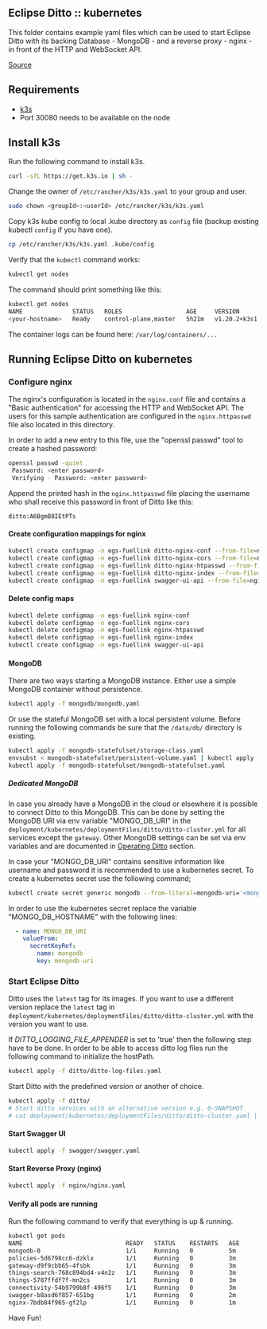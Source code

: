 ## Eclipse Ditto :: kubernetes 

This folder contains example yaml files which can be used to start Eclipse Ditto 
with its backing Database - MongoDB - and a reverse proxy - nginx - in front of the HTTP and WebSocket API.

[Source](https://github.com/eclipse-ditto/ditto/blob/master/deployment/kubernetes/README.md)

## Requirements

* [k3s](https://rancher.com/docs/k3s/latest/en/)
* Port 30080 needs to be available on the node

## Install k3s

Run the following command to install k3s. 
```bash
curl -sfL https://get.k3s.io | sh -
```

Change the owner of `/etc/rancher/k3s/k3s.yaml` to your group and user.
```bash
sudo chown <groupId>:<userId> /etc/rancher/k3s/k3s.yaml
```

Copy k3s kube config to local .kube directory as `config` file (backup existing kubectl `config` if you have one).
```bash
cp /etc/rancher/k3s/k3s.yaml .kube/config
```

Verify that the `kubectl` command works:
```bash
kubectl get nodes
```

The command should print something like this:
```bash
kubectl get nodes
NAME              STATUS   ROLES                  AGE     VERSION
<your-hostname>   Ready    control-plane,master   5h21m   v1.20.2+k3s1
```

The container logs can be found here: `/var/log/containers/...`

## Running Eclipse Ditto on kubernetes

### Configure nginx
The nginx's configuration is located in the `nginx.conf` file and contains a "Basic authentication"
for accessing the HTTP and WebSocket API. The users for this sample authentication are configured
in the `nginx.httpasswd` file also located in this directory.

In order to add a new entry to this file, use the "openssl passwd" tool to create a hashed password:
```bash
openssl passwd -quiet
 Password: <enter password>
 Verifying - Password: <enter password>
```

Append the printed hash in the `nginx.httpasswd` file placing the username who shall receive this
password in front of Ditto like this:
```
ditto:A6BgmB8IEtPTs
```

#### Create configuration mappings for nginx
```bash
kubectl create configmap -n egs-fuellink ditto-nginx-conf --from-file=nginx/nginx.conf
kubectl create configmap -n egs-fuellink ditto-nginx-cors --from-file=nginx/nginx-cors.conf
kubectl create configmap -n egs-fuellink ditto-nginx-htpasswd --from-file=nginx/nginx.htpasswd
kubectl create configmap -n egs-fuellink ditto-nginx-index --from-file=nginx/index.html
kubectl create configmap -n egs-fuellink swagger-ui-api --from-file=nginx/openapi
```

#### Delete config maps

```bash
kubectl delete configmap -n egs-fuellink nginx-conf
kubectl delete configmap -n egs-fuellink nginx-cors
kubectl delete configmap -n egs-fuellink nginx-htpasswd
kubectl delete configmap -n egs-fuellink nginx-index
kubectl create configmap -n egs-fuellink swagger-ui-api
```
#### MongoDB
There are two ways starting a MongoDB instance.
Either use a simple MongoDB container without persistence.
```bash
kubectl apply -f mongodb/mongodb.yaml
```

Or use the stateful MongoDB set with a local persistent volume.
Before running the following commands be sure that the `/data/db/` directory is existing.
```bash
kubectl apply -f mongodb-statefulset/storage-class.yaml
envsubst < mongodb-statefulset/persistent-volume.yaml | kubectl apply -f -
kubectl apply -f mongodb-statefulset/mongodb-statefulset.yaml
```

##### Dedicated MongoDB
In case you already have a MongoDB in the cloud or elsewhere it is possible to connect Ditto to this MongoDB. 
This can be done by setting the MongoDB URI via env variable "MONGO_DB_URI" in the 
`deployment/kubernetes/deploymentFiles/ditto/ditto-cluster.yml` for all services except the `gateway`.
Other MongoDB settings can be set via env variables and are documented in
[Operating Ditto](https://www.eclipse.dev/ditto/installation-operating.html) section.

In case your "MONGO_DB_URI" contains sensitive information like username and password it is recommended to use
a kubernetes secret. 
To create a kubernetes secret use the following command;
```bash
kubectl create secret generic mongodb --from-literal=mongodb-uri='<mongodb_uri>' 
```

In order to use the kubernetes secret replace the variable "MONGO_DB_HOSTNAME" with the following lines:
```yaml
  - name: MONGO_DB_URI    
    valueFrom:
      secretKeyRef:
        name: mongodb
        key: mongodb-uri
```

### Start Eclipse Ditto
Ditto uses the `latest` tag for its images. If you want to use a different version replace the `latest` tag in
`deployment/kubernetes/deploymentFiles/ditto/ditto-cluster.yml` with the version you want to use.

If _DITTO_LOGGING_FILE_APPENDER_ is set to 'true' then the following step have to be done.
In order to be able to access ditto log files run the following command to initialize the hostPath.
```bash
kubectl apply -f ditto/ditto-log-files.yaml
```

Start Ditto with the predefined version or another of choice.
```bash
kubectl apply -f ditto/
# Start ditto services with an alternative version e.g. 0-SNAPSHOT
# cat deployment/kubernetes/deploymentFiles/ditto/ditto-cluster.yaml | sed s/latest/0-SNAPSHOT/ | kubectl apply -f -
```

#### Start Swagger UI
```bash
kubectl apply -f swagger/swagger.yaml
```

#### Start Reverse Proxy (nginx)
```bash
kubectl apply -f nginx/nginx.yaml
```

#### Verify all pods are running
Run the following command to verify that everything is up & running.

```bash
kubectl get pods
NAME                             READY   STATUS    RESTARTS   AGE
mongodb-0                        1/1     Running   0          5m
policies-5d6798cc6-dzklx         1/1     Running   0          3m
gateway-d9f9cbb65-4fsbk          1/1     Running   0          3m
things-search-768c894bd4-v4n2z   1/1     Running   0          3m
things-5787ffdf7f-mn2cs          1/1     Running   0          3m
connectivity-54b9799b8f-496f5    1/1     Running   0          3m
swagger-b8asd6f857-651bg         1/1     Running   0          2m
nginx-7bdb84f965-gf2lp           1/1     Running   0          1m
```


Have Fun!
